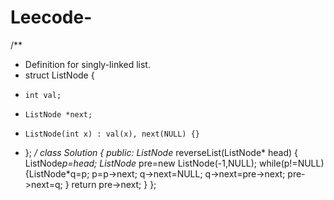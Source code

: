 # Leecode-
/**
 * Definition for singly-linked list.
 * struct ListNode {
 *     int val;
 *     ListNode *next;
 *     ListNode(int x) : val(x), next(NULL) {}
 * };
 */
class Solution {
public:
    ListNode* reverseList(ListNode* head) {
ListNode*p=head;
ListNode* pre=new ListNode(-1,NULL);
while(p!=NULL)
{ListNode*q=p;
p=p->next;
q->next=NULL;
q->next=pre->next;
pre->next=q;
}
return pre->next;
    }
};

